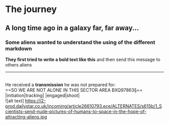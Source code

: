 # The journey

## A long time ago in a galaxy far, far away... </br>
### Some aliens wanted to understand the using of the different markdown</br>
**They first tried to write a bold text like this** and then send this message to others aliens</br>
 
--------------------------------------------------------------------------------------------------------
<!-- abel -->
<br/> He received a __transmission__ he was not prepared for:
<br/> ==SO WE ARE NOT ALONE IN THIS SECTOR AREA BXQ97863§==
<br/>|initiation|tracking|
|engaged|shoot|
<br/> ![alt text] https://i2-prod.dailystar.co.uk/incoming/article26610793.ece/ALTERNATES/s615b/1_Scientists-send-nude-pictures-of-humans-to-space-in-the-hope-of-attracting-aliens.jpg 
